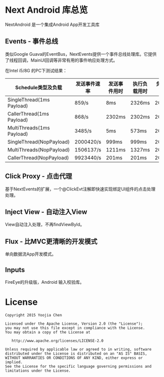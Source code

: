 # Next Android 库总览

NextAndroid 是一个集成Android App开发工具库

## Events - 事件总线

类似Google Guava的EventBus，NextEvents提供一个事件总线处理库。它提供了线程回调，MainUI回调等非常有用的事件响应处理方式。

在Intel i5/8G 的PC下测试结果：

Schedule类型及负载|发送事件速率|发送事件用时|执行负载用时|负载调用次数
----|----|----|----|----
SingleThread(1ms Payload)|	 859/s|		8ms|		2326ms|	    2000
CallerThread(1ms Payload)|	 868/s|		2302ms|	    2302ms|	    2000
MultiThreads(1ms Payload)|	 3485/s|	5ms|		573ms|		2000
SingleThread(NopPayload)|	 2000420/s|		999ms|		999ms|		2000000
MultiThreads(NopPayload)|	 1506137/s|		1211ms|	    1327ms|	    2000000
CallerThread(NopPayload)|	 9923440/s|		201ms|		201ms|		2000000

## Click Proxy - 点击代理

基于NextEvents的扩展，一个@ClickEvt注解即快速实现绑定UI组件的点击处理处理。

## Inject View - 自动注入View

View自动注入处理，不再findViewById。

## Flux - 比MVC更清晰的开发模式

单向数据流App开发模式。

## Inputs

FireEye的升级版，Android 输入校验库。

# License

    Copyright 2015 Yoojia Chen

    Licensed under the Apache License, Version 2.0 (the "License");
    you may not use this file except in compliance with the License.
    You may obtain a copy of the License at

       http://www.apache.org/licenses/LICENSE-2.0

    Unless required by applicable law or agreed to in writing, software
    distributed under the License is distributed on an "AS IS" BASIS,
    WITHOUT WARRANTIES OR CONDITIONS OF ANY KIND, either express or implied.
    See the License for the specific language governing permissions and
    limitations under the License.
